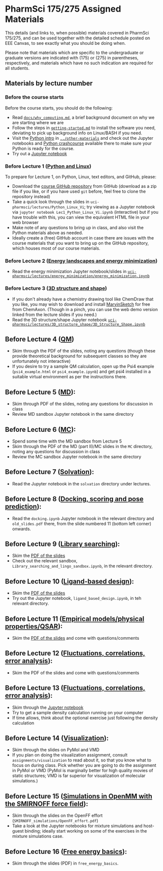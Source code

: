 # PharmSci 175/275 Assigned Materials

This details (and links to, when possible) materials covered in PharmSci 175/275, and can be used together with the detailed schedule posted on EEE Canvas, to see exactly what you should be doing when.

Please note that materials which are specific to the undergraduate or graduate versions are indicated with (175) or (275) in parentheses, respectively, and materials which have no such indication are required for all students.

## Materials by lecture number

### Before the course starts
Before the course starts, you should do the following:
- Read [`docs/why_computing.md`](docs/why_computing.md), a brief background document on why we are starting where we are
- Follow the steps in [`getting-started.md`](getting-started.md) to install the software you need, deviating to pick up background info on Linux/BASH if you need.
- Visit the [Python intro](../other-materials/python-intro/README.md) in [`../other-materials`](../other-materials) and check out the Jupyter notebooks and [Python crashcourse](../other-materials/python-intro/python_crashcourse.md) available there to make sure your Python is ready for the course.
- Try out a [Jupyter notebook](http://jupyter-notebook-beginner-guide.readthedocs.io/en/latest/execute.html)

### Before Lecture 1 ([Python and Linux](lectures/Python_Linux_Vi))
To prepare for Lecture 1, on Python, Linux, text editors, and GitHub, please:
- Download the [course GitHub repository](https://github.com/mobleylab/drug-computing) from GitHub (download as a zip file if you like, or if you have used `git` before, feel free to clone the repository instead)
- Take a quick look through the slides in `uci-pharmsci/lectures/Python_Linux_Vi`; try viewing as a Jupyter notebook via `jupyter notebook Lec1_Python_Linux_Vi.ipynb` (interactive) but if you have trouble with this, you can view the equivalent HTML file in your web browser
- Make note of any questions to bring up in class, and also visit the Python materials above as needed.
- Ideally create a (free) GitHub account in case there are issues with the course materials that you want to bring up on the GitHub repository, which houses most of our course materials.

### Before Lecture 2 ([Energy landscapes and energy minimization](lectures/energy_minimization))
- Read the energy minimization Jupyter notebook/slides in [`uci-pharmsci/lectures/energy_minimization/energy_minimization.ipynb`](uci-pharmsci/lectures/energy_minimization/energy_minimization.ipynb)

### Before Lecture 3 ([3D structure and shape](lectures/3D_structure_shape))
- If you don't already have a chemistry drawing tool like ChemDraw that you like, you may wish to download and install [MarvinSketch](https://www.chemaxon.com/products/marvin) for free from ChemAxon. (Though in a pinch, you can use the web demo version linked from the lecture slides if you need.)
- Read the 3D structure/shape Jupyter notebook [`uci-pharmsci/lectures/3D_structure_shape/3D_Structure_Shape.ipynb`](uci-pharmsci/lectures/3D_structure_shape/3D_Structure_Shape.ipynb)

## Before Lecture 4 ([QM](lectures/QM))
- Skim through the PDF of the slides, noting any questions (though these provide theoretical background for subsequent classes so they are unfortunately not interactive)
- If you desire to try a sample QM calculation, open up the Psi4 example (`psi4_example.html` or `psi4_example.ipynb`) and get psi4 installed in a suitable virtual environment as per the instructions there.

## Before Lecture 5 ([MD](lectures/MD)):
- Skim through PDF of the slides, noting any questions for discussion in class
- Review MD sandbox Jupyter notebook in the same directory

## Before Lecture 6 ([MC](lectures/MC)):
- Spend some time with the MD sandbox from Lecture 5
- Skim through the PDF of the MD (part II)/MC slides in the `MC` directory, noting any questions for discussion in class
- Review the MC sandbox Jupyter notebook in the same directory

## Before Lecture 7 ([Solvation](lectures/solvation)):
- Read the Jupyter notebook in the `solvation` directory under lectures.

## Before Lecture 8 ([Docking, scoring and pose prediction](lectures/docking_scoring_pose)):
- Read the `docking.ipynb` Jupyter notebook in the relevant directory and `old_slides.pdf` there, from the slide numbered 11 (bottom left corner) onwards.

## Before Lecture 9 ([Library searching](library_searching)):
- Skim the [PDF of the slides](library_searching/Library_lingo_lecture.pdf)
- Check out the relevant sandbox, `Library_searching_and_lingo_sandbox.ipynb`, in the relevant directory.

## Before Lecture 10 ([Ligand-based design](ligand_based_design)):
- Skim the [PDF of the slides](ligand_based_design/ligand_based_design_slides.pdf)
- Try out the Jupyter notebook, `ligand_based_design.ipynb`, in teh relevant directory.

## Before Lecture 11 ([Empirical models/physical properties/QSAR](empirical_physical_properties)):
- Skim the [PDF of the slides](empirical_physical_properties/physprops.pdf) and come with questions/comments

## Before Lecture 12 ([Fluctuations, correlations, error analysis](fluctuations_correlations_error)):
- Skim the PDF of the slides and come with questions/comments

## Before Lecture 13 ([Fluctuations, correlations, error analysis](fluctuations_correlations_error)):
- Skim through the [Jupyter notebook](error_anlaysis_OpenMM_convergence.ipynb)
- Try to get a sample density calculation running on your computer
- If time allows, think about the optional exercise just following the density calculation

## Before Lecture 14 ([Visualization](visualization)):
- Skim through the slides on PyMol and VMD
- If you plan on doing the visualization assignment, consult `assignments/visualization` to read about it, so that you know what to focus on during class. Pick whether you are going to do the assignment in PyMol or VMD (PyMol is marginally better for high quality movies of static structures; VMD is far superior for visualization of molecular simulations.)

## Before Lecture 15 ([Simulations in OpenMM with the SMIRNOFF force field](SMIRNOFF_simulations)):
- Skim through the slides on the OpenFF effort (`SMIRNOFF_simulations/OpenFF_effort.pdf`)
- Take a look at the Jupyter notebooks for mixture simulations and host-guest binding; ideally start working on some of the exercises in the mixture simulations case.

## Before Lecture 16 ([Free energy basics](free_energy_basics)):
- Skim through the slides (PDF) in `free_energy_basics`.

